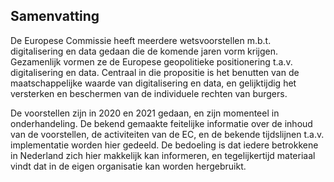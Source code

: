 ## Samenvatting

De Europese Commissie heeft meerdere wetsvoorstellen m.b.t. digitalisering en data gedaan die de komende jaren vorm krijgen. Gezamenlijk vormen ze de Europese geopolitieke positionering t.a.v. digitalisering en data. Centraal in die propositie is het benutten van de maatschappelijke waarde van digitalisering en data, en gelijktijdig het versterken en beschermen van de individuele rechten van burgers.

De voorstellen zijn in 2020 en 2021 gedaan, en zijn momenteel in onderhandeling. De bekend gemaakte feitelijke informatie over de inhoud van de voorstellen, de activiteiten van de EC, en de bekende tijdslijnen t.a.v. implementatie worden hier gedeeld. De bedoeling is dat iedere betrokkene in Nederland zich hier makkelijk kan informeren, en tegelijkertijd materiaal vindt dat in de eigen organisatie kan worden hergebruikt.
